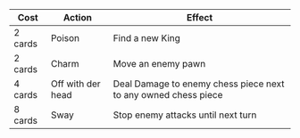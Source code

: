 | Cost | Action | Effect |
| --------- | ------ | ------ |
| 2 cards | Poison | Find a new King |
| 2 cards | Charm | Move an enemy pawn |
| 4 cards | Off with der head | Deal Damage to enemy chess piece next to any owned chess piece |
| 8 cards | Sway | Stop enemy attacks until next turn |